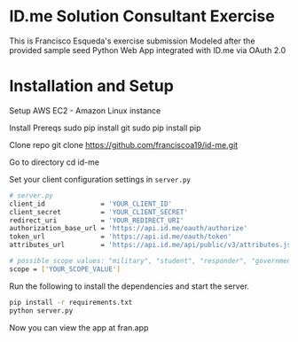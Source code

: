# ID.me Solution Consultant Exercise
This is Francisco Esqueda's exercise submission
Modeled after the provided sample seed Python Web App integrated with ID.me via OAuth 2.0

# Installation and Setup
Setup AWS EC2 - Amazon Linux instance

Install Prereqs
sudo pip install git
sudo pip install pip

Clone repo
git clone https://github.com/franciscoa19/id-me.git

Go to directory
cd id-me


Set your client configuration settings in `server.py`

````bash
# server.py
client_id              = 'YOUR_CLIENT_ID'
client_secret          = 'YOUR_CLIENT_SECRET'
redirect_uri           = 'YOUR_REDIRECT_URI'
authorization_base_url = 'https://api.id.me/oauth/authorize'
token_url              = 'https://api.id.me/oauth/token'
attributes_url         = 'https://api.id.me/api/public/v3/attributes.json'

# possible scope values: "military", "student", "responder", "government", "teacher"
scope = ['YOUR_SCOPE_VALUE']
````

Run the following to install the dependencies and start the server.

````bash
pip install -r requirements.txt
python server.py
````

Now you can view the app at fran.app

